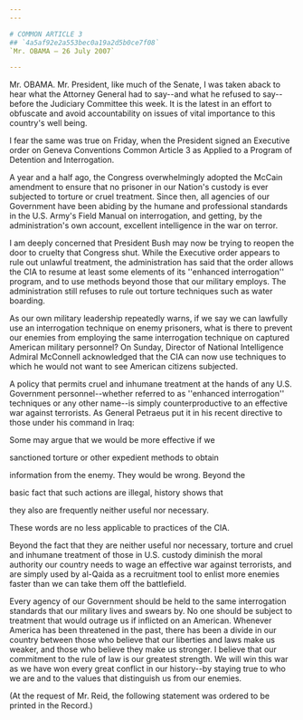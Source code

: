 ```yaml
---
---

# COMMON ARTICLE 3
## `4a5af92e2a553bec0a19a2d5b0ce7f08`
`Mr. OBAMA — 26 July 2007`

---
```


 Mr. OBAMA. Mr. President, like much of the Senate, I was taken 
aback to hear what the Attorney General had to say--and what he refused 
to say--before the Judiciary Committee this week. It is the latest in 
an effort to obfuscate and avoid accountability on issues of vital 
importance to this country's well being.

I fear the same was true on Friday, when the President signed an 
Executive order on Geneva Conventions Common Article 3 as Applied to a 
Program of Detention and Interrogation.

A year and a half ago, the Congress overwhelmingly adopted the McCain 
amendment to ensure that no prisoner in our Nation's custody is ever 
subjected to torture or cruel treatment. Since then, all agencies of 
our Government have been abiding by the humane and professional 
standards in the U.S. Army's Field Manual on interrogation, and 
getting, by the administration's own account, excellent intelligence in 
the war on terror.

I am deeply concerned that President Bush may now be trying to reopen 
the door to cruelty that Congress shut. While the Executive order 
appears to rule out unlawful treatment, the administration has said 
that the order allows the CIA to resume at least some elements of its 
''enhanced interrogation'' program, and to use methods beyond those 
that our military employs. The administration still refuses to rule out 
torture techniques such as water boarding.

As our own military leadership repeatedly warns, if we say we can 
lawfully use an interrogation technique on enemy prisoners, what is 
there to prevent our enemies from employing the same interrogation 
technique on captured American military personnel? On Sunday, Director 
of National Intelligence Admiral McConnell acknowledged that the CIA 
can now use techniques to which he would not want to see American 
citizens subjected.

A policy that permits cruel and inhumane treatment at the hands of 
any U.S. Government personnel--whether referred to as ''enhanced 
interrogation'' techniques or any other name--is simply 
counterproductive to an effective war against terrorists. As General 
Petraeus put it in his recent directive to those under his command in 
Iraq:




 Some may argue that we would be more effective if we 


 sanctioned torture or other expedient methods to obtain 


 information from the enemy. They would be wrong. Beyond the 


 basic fact that such actions are illegal, history shows that 


 they also are frequently neither useful nor necessary.


These words are no less applicable to practices of the CIA.

Beyond the fact that they are neither useful nor necessary, torture 
and cruel and inhumane treatment of those in U.S. custody diminish the 
moral authority our country needs to wage an effective war against 
terrorists, and are simply used by al-Qaida as a recruitment tool to 
enlist more enemies faster than we can take them off the battlefield.

Every agency of our Government should be held to the same 
interrogation standards that our military lives and swears by. No one 
should be subject to treatment that would outrage us if inflicted on an 
American. Whenever America has been threatened in the past, there has 
been a divide in our country between those who believe that our 
liberties and laws make us weaker, and those who believe they make us 
stronger. I believe that our commitment to the rule of law is our 
greatest strength. We will win this war as we have won every great 
conflict in our history--by staying true to who we are and to the 
values that distinguish us from our enemies.



(At the request of Mr. Reid, the following statement was ordered to 
be printed in the Record.)
